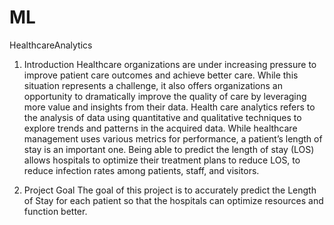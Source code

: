 # ML
HealthcareAnalytics


1. Introduction
Healthcare organizations are under increasing pressure to improve patient care outcomes
and achieve better care. While this situation represents a challenge, it also offers organizations an
opportunity to dramatically improve the quality of care by leveraging more value and insights from
their data. Health care analytics refers to the analysis of data using quantitative and qualitative
techniques to explore trends and patterns in the acquired data. While healthcare management uses
various metrics for performance, a patient’s length of stay is an important one.
Being able to predict the length of stay (LOS) allows hospitals to optimize their treatment
plans to reduce LOS, to reduce infection rates among patients, staff, and visitors.


3. Project Goal
The goal of this project is to accurately predict the Length of Stay for each patient so that
the hospitals can optimize resources and function better.
